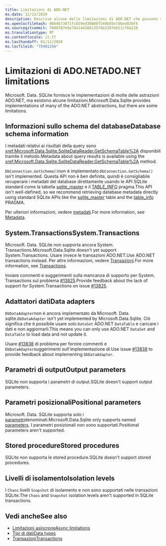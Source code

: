 ```yaml
---
title: Limitazioni di ADO.NET
ms.date: 12/13/2019
description: Descrive alcune delle limitazioni di ADO.NET che possono verificarsi.
ms.openlocfilehash: 8664b73071fc859ed30080f549b05e7d6ed020f4
ms.sourcegitcommit: 7088f87e9a7da144266135f4b2397e611cf0a228
ms.translationtype: MT
ms.contentlocale: it-IT
ms.lasthandoff: 01/11/2020
ms.locfileid: "75901256"
---
```

# <a name="adonet-limitations"></a><span data-ttu-id="7c220-103">Limitazioni di ADO.NET</span><span class="sxs-lookup"><span data-stu-id="7c220-103">ADO.NET limitations</span></span>

<span data-ttu-id="7c220-104">Microsoft. Data. SQLite fornisce le implementazioni di molte delle astrazioni ADO.NET, ma esistono alcune limitazioni.</span><span class="sxs-lookup"><span data-stu-id="7c220-104">Microsoft.Data.Sqlite provides implementations of many of the ADO.NET abstractions, but there are some limitations.</span></span>

## <a name="database-schema-information"></a><span data-ttu-id="7c220-105">Informazioni sullo schema del database</span><span class="sxs-lookup"><span data-stu-id="7c220-105">Database schema information</span></span>

<span data-ttu-id="7c220-106">I metadati relativi ai risultati della query sono <xref:Microsoft.Data.Sqlite.SqliteDataReader.GetSchemaTable%2A> disponibili tramite il metodo.</span><span class="sxs-lookup"><span data-stu-id="7c220-106">Metadata about query results is available using the <xref:Microsoft.Data.Sqlite.SqliteDataReader.GetSchemaTable%2A> method.</span></span>

<span data-ttu-id="7c220-107">`DbConnection.GetSchema()`non è implementato.</span><span class="sxs-lookup"><span data-stu-id="7c220-107">`DbConnection.GetSchema()` isn't implemented.</span></span> <span data-ttu-id="7c220-108">Questa API non è ben definita, quindi è consigliabile recuperare i metadati del database direttamente usando le API SQLite standard come la tabella [sqlite_master](https://www.sqlite.org/fileformat.html#storage_of_the_sql_database_schema) e il [TABLE_INFO](https://www.sqlite.org/pragma.html#pragma_table_info) pragma.</span><span class="sxs-lookup"><span data-stu-id="7c220-108">This API isn't well-defined, so we recommend retrieving database metadata directly using standard SQLite APIs like the [sqlite_master](https://www.sqlite.org/fileformat.html#storage_of_the_sql_database_schema) table and the [table_info](https://www.sqlite.org/pragma.html#pragma_table_info) PRAGMA.</span></span>

<span data-ttu-id="7c220-109">Per ulteriori informazioni, vedere [metadati](metadata.md).</span><span class="sxs-lookup"><span data-stu-id="7c220-109">For more information, see [Metadata](metadata.md).</span></span>

## <a name="systemtransactions"></a><span data-ttu-id="7c220-110">System.Transactions</span><span class="sxs-lookup"><span data-stu-id="7c220-110">System.Transactions</span></span>

<span data-ttu-id="7c220-111">Microsoft. Data. SQLite non supporta ancora System. Transactions.</span><span class="sxs-lookup"><span data-stu-id="7c220-111">Microsoft.Data.Sqlite doesn't yet support System.Transactions.</span></span> <span data-ttu-id="7c220-112">Usare invece le transazioni ADO.NET.</span><span class="sxs-lookup"><span data-stu-id="7c220-112">Use ADO.NET transactions instead.</span></span> <span data-ttu-id="7c220-113">Per altre informazioni, vedere [Transazioni](transactions.md).</span><span class="sxs-lookup"><span data-stu-id="7c220-113">For more information, see [Transactions](transactions.md).</span></span>

<span data-ttu-id="7c220-114">Inviare commenti e suggerimenti sulla mancanza di supporto per System. Transactions sul problema [#13825](https://github.com/dotnet/efcore/issues/13825).</span><span class="sxs-lookup"><span data-stu-id="7c220-114">Provide feedback about the lack of support for System.Transactions on issue [#13825](https://github.com/dotnet/efcore/issues/13825).</span></span>

## <a name="data-adapters"></a><span data-ttu-id="7c220-115">Adattatori dati</span><span class="sxs-lookup"><span data-stu-id="7c220-115">Data adapters</span></span>

<span data-ttu-id="7c220-116">`DbDataAdapter`non è ancora implementato da Microsoft. Data. sqlite.</span><span class="sxs-lookup"><span data-stu-id="7c220-116">`DbDataAdapter` isn't yet implemented by Microsoft.Data.Sqlite.</span></span> <span data-ttu-id="7c220-117">Ciò significa che è possibile usare solo `DataSet` ADO.NET `DataTable` e caricare i dati e non aggiornarli.</span><span class="sxs-lookup"><span data-stu-id="7c220-117">This means you can only use ADO.NET `DataSet` and `DataTable` to load data and not update it.</span></span>

<span data-ttu-id="7c220-118">Usare [#13838](https://github.com/dotnet/efcore/issues/13838) di problema per fornire commenti e `DbDataAdapter`suggerimenti sull'implementazione di.</span><span class="sxs-lookup"><span data-stu-id="7c220-118">Use issue [#13838](https://github.com/dotnet/efcore/issues/13838) to provide feedback about implementing `DbDataAdapter`.</span></span>

## <a name="output-parameters"></a><span data-ttu-id="7c220-119">Parametri di output</span><span class="sxs-lookup"><span data-stu-id="7c220-119">Output parameters</span></span>

<span data-ttu-id="7c220-120">SQLite non supporta i parametri di output.</span><span class="sxs-lookup"><span data-stu-id="7c220-120">SQLite doesn't support output parameters.</span></span>

## <a name="positional-parameters"></a><span data-ttu-id="7c220-121">Parametri posizionali</span><span class="sxs-lookup"><span data-stu-id="7c220-121">Positional parameters</span></span>

<span data-ttu-id="7c220-122">Microsoft. Data. SQLite supporta solo i [parametri](parameters.md)denominati.</span><span class="sxs-lookup"><span data-stu-id="7c220-122">Microsoft.Data.Sqlite only supports named [parameters](parameters.md).</span></span> <span data-ttu-id="7c220-123">I parametri posizionali non sono supportati.</span><span class="sxs-lookup"><span data-stu-id="7c220-123">Positional parameters aren't supported.</span></span>

## <a name="stored-procedures"></a><span data-ttu-id="7c220-124">Stored procedure</span><span class="sxs-lookup"><span data-stu-id="7c220-124">Stored procedures</span></span>

<span data-ttu-id="7c220-125">SQLite non supporta le stored procedure.</span><span class="sxs-lookup"><span data-stu-id="7c220-125">SQLite doesn't support stored procedures.</span></span>

## <a name="isolation-levels"></a><span data-ttu-id="7c220-126">Livelli di isolamento</span><span class="sxs-lookup"><span data-stu-id="7c220-126">Isolation levels</span></span>

<span data-ttu-id="7c220-127">I `Chaos` livelli `Snapshot` di isolamento e non sono supportati nelle transazioni SQLite.</span><span class="sxs-lookup"><span data-stu-id="7c220-127">The `Chaos` and `Snapshot` isolation levels aren't supported in SQLite transactions.</span></span>

## <a name="see-also"></a><span data-ttu-id="7c220-128">Vedi anche</span><span class="sxs-lookup"><span data-stu-id="7c220-128">See also</span></span>

* [<span data-ttu-id="7c220-129">Limitazioni asincrone</span><span class="sxs-lookup"><span data-stu-id="7c220-129">Async limitations</span></span>](async.md)
* [<span data-ttu-id="7c220-130">Tipi di dati</span><span class="sxs-lookup"><span data-stu-id="7c220-130">Data types</span></span>](types.md)
* [<span data-ttu-id="7c220-131">Transazioni</span><span class="sxs-lookup"><span data-stu-id="7c220-131">Transactions</span></span>](transactions.md)
